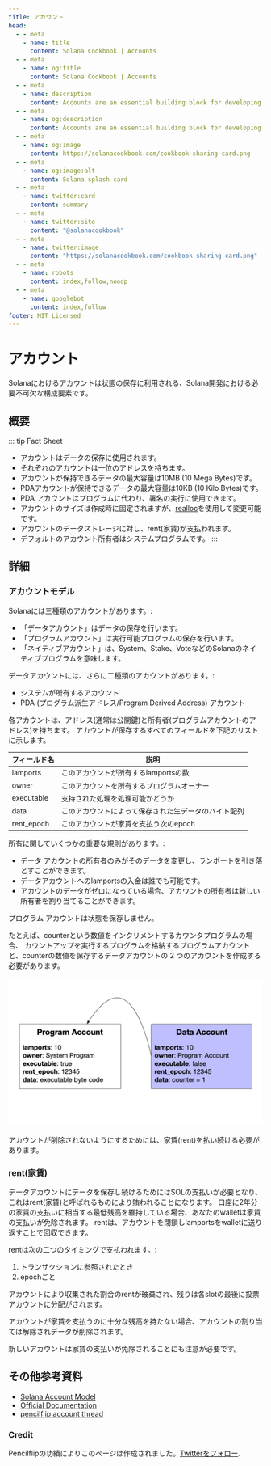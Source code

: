 ```yaml
---
title: アカウント
head:
  - - meta
    - name: title
      content: Solana Cookbook | Accounts
  - - meta
    - name: og:title
      content: Solana Cookbook | Accounts
  - - meta
    - name: description
      content: Accounts are an essential building block for developing on Solana. Learn about Accounts and more Core Concepts at The Solana cookbook.
  - - meta
    - name: og:description
      content: Accounts are an essential building block for developing on Solana. Learn about Accounts and more Core Concepts at The Solana cookbook.
  - - meta
    - name: og:image
      content: https://solanacookbook.com/cookbook-sharing-card.png
  - - meta
    - name: og:image:alt
      content: Solana splash card
  - - meta
    - name: twitter:card
      content: summary
  - - meta
    - name: twitter:site
      content: "@solanacookbook"
  - - meta
    - name: twitter:image
      content: "https://solanacookbook.com/cookbook-sharing-card.png"
  - - meta
    - name: robots
      content: index,follow,noodp
  - - meta
    - name: googlebot
      content: index,follow
footer: MIT Licensed
---
```


# アカウント

Solanaにおけるアカウントは状態の保存に利用される、Solana開発における必要不可欠な構成要素です。

## 概要

::: tip Fact Sheet

- アカウントはデータの保存に使用されます。
- それぞれのアカウントは一位のアドレスを持ちます。
- アカウントが保持できるデータの最大容量は10MB (10 Mega Bytes)です。
- PDAアカウントが保持できるデータの最大容量は10KB (10 Kilo Bytes)です。
- PDA アカウントはプログラムに代わり、署名の実行に使用できます。
- アカウントのサイズは作成時に固定されますが、[realloc](https://solanacookbook.com/references/programs.html#how-to-change-account-size)を使用して変更可能です。
- アカウントのデータストレージに対し、rent(家賃)が支払われます。
- デフォルトのアカウント所有者はシステムプログラムです。
  :::

## 詳細

### アカウントモデル

Solanaには三種類のアカウントがあります。:

- 「データアカウント」はデータの保存を行います。
- 「プログラムアカウント」は実行可能プログラムの保存を行います。
- 「ネイティブアカウント」は、System、Stake、VoteなどのSolanaのネイティブプログラムを意味します。

データアカウントには、さらに二種類のアカウントがあります。:

- システムが所有するアカウント
- PDA (プログラム派生アドレス/Program Derived Address) アカウント

各アカウントは、アドレス(通常は公開鍵)と所有者(プログラムアカウントのアドレス)を持ちます。
アカウントが保存するすべてのフィールドを下記のリストに示します。

| フィールド名      | 説明                                    |
| ---------- | ---------------------------------------------- |
| lamports   | このアカウントが所有するlamportsの数   |
| owner      | このアカウントを所有するプログラムオーナー              |
| executable | 支持された処理を処理可能かどうか  |
| data       | このアカウントによって保存された生データのバイト配列 |
| rent_epoch | このアカウントが家賃を支払う次のepoch |

所有に関していくつかの重要な規則があります。:

- データ アカウントの所有者のみがそのデータを変更し、ランポートを引き落とすことができます。
- データアカウントへのlamportsの入金は誰でも可能です。
- アカウントのデータがゼロになっている場合、アカウントの所有者は新しい所有者を割り当てることができます。

プログラム アカウントは状態を保存しません。

たとえば、counterという数値をインクリメントするカウンタプログラムの場合、
カウントアップを実行するプログラムを格納するプログラムアカウントと、counterの数値を保存するデータアカウントの 2 つのアカウントを作成する必要があります。

![](./account_example.jpeg)

アカウントが削除されないようにするためには、家賃(rent)を払い続ける必要があります。

### rent(家賃)
データアカウントにデータを保存し続けるためにはSOLの支払いが必要となり、
これはrent(家賃)と呼ばれるものにより賄われることになります。
口座に2年分の家賃の支払いに相当する最低残高を維持している場合、あなたのwalletは家賃の支払いが免除されます。
rentは、アカウントを閉鎖しlamportsをwalletに送り返すことで回収できます。

rentは次の二つのタイミングで支払われます。:

1. トランザクションに参照されたとき
2. epochごと

アカウントにより収集された割合のrentが破棄され、残りは各slotの最後に投票アカウントに分配がされます。

アカウントが家賃を支払うのに十分な残高を持たない場合、アカウントの割り当ては解除されデータが削除されます。

新しいアカウントは家賃の支払いが免除されることにも注意が必要です。

## その他参考資料

- [Solana Account Model](https://solana.wiki/zh-cn/docs/account-model/#account-storage)
- [Official Documentation](https://docs.solana.com/developing/programming-model/accounts)
- [pencilflip account thread](https://twitter.com/pencilflip/status/1452402100470644739)

### Credit

Pencilflipの功績によりこのページは作成されました。[Twitterをフォロー](https://twitter.com/intent/user?screen_name=pencilflip).
